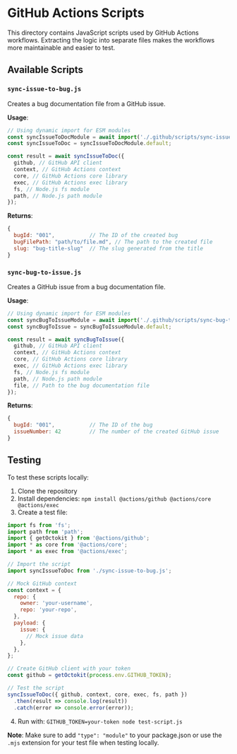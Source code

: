 # GitHub Actions Scripts

This directory contains JavaScript scripts used by GitHub Actions workflows. Extracting the logic into separate files makes the workflows more maintainable and easier to test.

## Available Scripts

### `sync-issue-to-bug.js`

Creates a bug documentation file from a GitHub issue.

**Usage**:

```javascript
// Using dynamic import for ESM modules
const syncIssueToDocModule = await import('./.github/scripts/sync-issue-to-bug.js');
const syncIssueToDoc = syncIssueToDocModule.default;

const result = await syncIssueToDoc({
  github, // GitHub API client
  context, // GitHub Actions context
  core, // GitHub Actions core library
  exec, // GitHub Actions exec library
  fs, // Node.js fs module
  path, // Node.js path module
});
```

**Returns**:

```javascript
{
  bugId: "001",           // The ID of the created bug
  bugFilePath: "path/to/file.md", // The path to the created file
  slug: "bug-title-slug"  // The slug generated from the title
}
```

### `sync-bug-to-issue.js`

Creates a GitHub issue from a bug documentation file.

**Usage**:

```javascript
// Using dynamic import for ESM modules
const syncBugToIssueModule = await import('./.github/scripts/sync-bug-to-issue.js');
const syncBugToIssue = syncBugToIssueModule.default;

const result = await syncBugToIssue({
  github, // GitHub API client
  context, // GitHub Actions context
  core, // GitHub Actions core library
  exec, // GitHub Actions exec library
  fs, // Node.js fs module
  path, // Node.js path module
  file, // Path to the bug documentation file
});
```

**Returns**:

```javascript
{
  bugId: "001",           // The ID of the bug
  issueNumber: 42         // The number of the created GitHub issue
}
```

## Testing

To test these scripts locally:

1. Clone the repository
2. Install dependencies: `npm install @actions/github @actions/core @actions/exec`
3. Create a test file:

```javascript
import fs from 'fs';
import path from 'path';
import { getOctokit } from '@actions/github';
import * as core from '@actions/core';
import * as exec from '@actions/exec';

// Import the script
import syncIssueToDoc from './sync-issue-to-bug.js';

// Mock GitHub context
const context = {
  repo: {
    owner: 'your-username',
    repo: 'your-repo',
  },
  payload: {
    issue: {
      // Mock issue data
    },
  },
};

// Create GitHub client with your token
const github = getOctokit(process.env.GITHUB_TOKEN);

// Test the script
syncIssueToDoc({ github, context, core, exec, fs, path })
  .then(result => console.log(result))
  .catch(error => console.error(error));
```

4. Run with: `GITHUB_TOKEN=your-token node test-script.js`

**Note**: Make sure to add `"type": "module"` to your package.json or use the `.mjs` extension for your test file when testing locally.
